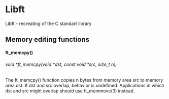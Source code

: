 # Libft
Libft - recreating of the C standart library

## Memory editing functions

#### ft_memcpy()
###### void			\*ft_memcpy(void \*dst, const void \*src, size_t n);
The ft_memcpy() function copies n bytes from memory area src to memory area dst.  If dst and src overlap, behavior is undefined.  Applications in which dst and src might overlap should use ft_memmove(3) instead.
